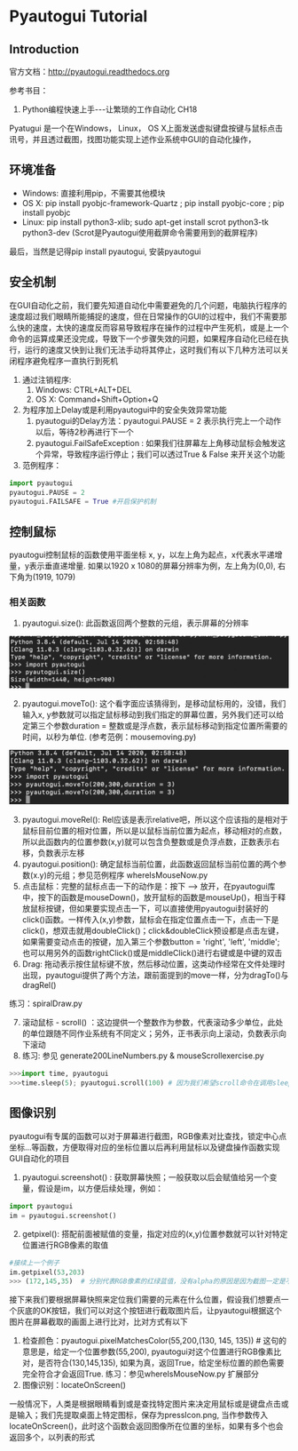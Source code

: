 # Pyautogui Tutorial

## Introduction

官方文档：http://pyautogui.readthedocs.org

参考书目：

1. Python编程快速上手---让繁琐的工作自动化   CH18

Pyatugui 是一个在Windows， Linux， OS X上面发送虚拟键盘按键与鼠标点击讯号，并且透过截图，找图功能实现上述作业系统中GUI的自动化操作，

## 环境准备

- Windows: 直接利用pip，不需要其他模块
- OS X: pip install pyobjc-framework-Quartz ; pip install pyobjc-core ; pip install pyobjc
- Linux: pip install python3-xlib; sudo apt-get install scrot python3-tk python3-dev  (Scrot是Pyautogui使用截屏命令需要用到的截屏程序)

最后，当然是记得pip install pyautogui, 安装pyautogui

## 安全机制

在GUI自动化之前，我们要先知道自动化中需要避免的几个问题，电脑执行程序的速度超过我们眼睛所能捕捉的速度，但在日常操作的GUI的过程中，我们不需要那么快的速度，太快的速度反而容易导致程序在操作的过程中产生死机，或是上一个命令的运算成果还没完成，导致下一个步骤失效的问题，如果程序自动化已经在执行，运行的速度又快到让我们无法手动将其停止，这时我们有以下几种方法可以关闭程序避免程序一直执行到死机

1. 通过注销程序: 
    1. Windows: CTRL+ALT+DEL
    2. OS X: Command+Shift+Option+Q
2. 为程序加上Delay或是利用pyautogui中的安全失效异常功能
    1. pyautogui的Delay方法：pyautogui.PAUSE = 2 表示执行完上一个动作以后，等待2秒再进行下一个
    2. pyautogui.FailSafeException : 如果我们往屏幕左上角移动鼠标会触发这个异常，导致程序运行停止；我们可以透过True & False 来开关这个功能
3. 范例程序：

```python
import pyautogui
pyautogui.PAUSE = 2
pyautogui.FAILSAFE = True #开启保护机制
```



## 控制鼠标

pyautogui控制鼠标的函数使用平面坐标 x, y，以左上角为起点，x代表水平递增量，y表示垂直递增量. 如果以1920 x 1080的屏幕分辨率为例，左上角为(0,0), 右下角为(1919, 1079)

### 相关函数

1. pyautogui.size(): 此函数返回两个整数的元组，表示屏幕的分辨率

![](https://raw.githubusercontent.com/xfzlun/xfzlun.github.iogithub/master/%E6%88%AA%E5%B1%8F2020-08-16%20%E4%B8%8B%E5%8D%884.39.45.png)

2. pyautogui.moveTo(): 这个看字面应该猜得到，是移动鼠标用的，没错，我们输入x, y参数就可以指定鼠标移动到我们指定的屏幕位置，另外我们还可以给定第三个参数duration = 整数或是浮点数，表示鼠标移动到指定位置所需要的时间，以秒为单位. (参考范例：mousemoving.py)

![](https://raw.githubusercontent.com/xfzlun/xfzlun.github.iogithub/master/%E6%88%AA%E5%B1%8F2020-08-16%20%E4%B8%8B%E5%8D%884.55.03.png)

3. pyautogui.moveRel(): Rel应该是表示relative吧，所以这个应该指的是相对于鼠标目前位置的相对位置，所以是以鼠标当前位置为起点，移动相对的点数，所以此函数内的位置参数(x,y)就可以包含负整数或是负浮点数，正数表示右移，负数表示左移
4. pyautogui.position(): 确定鼠标当前位置，此函数返回鼠标当前位置的两个参数(x.y)的元组；参见范例程序 whereIsMouseNow.py 
5. 点击鼠标：完整的鼠标点击一下的动作是：按下 --> 放开，在pyautogui库中，按下的函数是mouseDown()，放开鼠标的函数是mouseUp()，相当于释放鼠标按键，但如果要实现点击一下，可以直接使用pyautogui封装好的click()函数。一样传入(x,y)参数，鼠标会在指定位置点击一下，点击一下是click()，想双击就用doubleClick()；click&doubleClick预设都是点击左键，如果需要变动点击的按键，加入第三个参数button = 'right', 'left', 'middle'; 也可以用另外的函数rightClick()或是middleClick()进行右键或是中键的双击
6. Drag: 拖动表示按住鼠标键不放，然后移动位置，这类动作经常在文件处理时出现，pyautogui提供了两个方法，跟前面提到的move一样，分为dragTo()与dragRel()

练习：spiralDraw.py

7. 滚动鼠标 - scroll() ：这边提供一个整数作为参数，代表滚动多少单位，此处的单位跟随不同作业系统有不同定义；另外，正书表示向上滚动，负数表示向下滚动
8. 练习: 参见 generate200LineNumbers.py & mouseScrollexercise.py

```python
>>>import time, pyautogui
>>>time.sleep(5); pyautogui.scroll(100) # 因为我们希望scroll命令在调用sleep后自动发生，我们在交互式环境中可以用分号让两个命令接续执行
```



## 图像识别

pyautogui有专属的函数可以对于屏幕进行截图，RGB像素对比查找，锁定中心点坐标...等函数，方便取得对应的坐标位置以后再利用鼠标以及键盘操作函数实现GUI自动化的项目

1. pyautogui.screenshot() : 获取屏幕快照；一般获取以后会赋值给另一个变量，假设是im，以方便后续处理，例如：

```python
import pyautogui
im = pyautogui.screenshot()  
```

2. getpixel(): 搭配前面被赋值的变量，指定对应的(x,y)位置参数就可以针对特定位置进行RGB像素的取值

```python
#接续上一个例子
im.getpixel(53,203)
>>> (172,145,35)  # 分别代表RGB像素的红绿蓝值，没有alpha的原因是因为截图一定是不透明的
```



接下来我们要根据屏幕快照来定位我们需要的元素在什么位置，假设我们想要点一个灰底的OK按钮，我们可以对这个按钮进行截取图片后，让pyautogui根据这个图片在屏幕截取的画面上进行比对，比对方式有以下

1. 检查颜色：pyautogui.pixelMatchesColor(55,200,(130, 145, 135)) # 这句的意思是，给定一个位置参数(55,200), pyautogui对这个位置进行RGB像素比对，是否符合(130,145,135), 如果为真，返回True，给定坐标位置的颜色需要完全符合才会返回True. 练习：参见whereIsMouseNow.py 扩展部分
2. 图像识别：locateOnScreen()

一般情况下，人类是根据眼睛看到或是查找特定图片来决定用鼠标或是键盘点击或是输入；我们先提取桌面上特定图标，保存为pressIcon.png, 当作参数传入locateOnScreen()，此时这个函数会返回图像所在位置的坐标，如果有多个也会返回多个，以列表的形式


